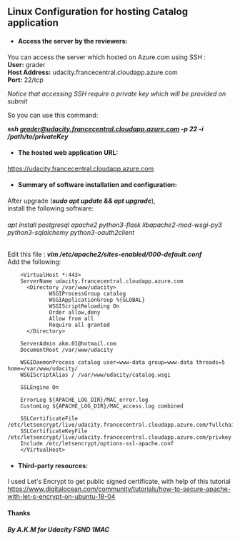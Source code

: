 ## Linux Configuration for hosting Catalog application

* ####  Access the server by the reviewers:
You can access the server which hosted on Azure.com using SSH :<br/>
**User:** grader<br/>
**Host Address:** udacity.francecentral.cloudapp.azure.com<br/>
**Port:** 22/tcp

_Notice that accessing SSH require a private key which will be provided on submit_

So you can use this command:

**_ssh grader@udacity.francecentral.cloudapp.azure.com -p 22 -i /path/to/privateKey_**


* ####  The hosted web application URL:

https://udacity.francecentral.cloudapp.azure.com

* ####  Summary of software installation and configuration:
After upgrade (**_sudo apt update && apt upgrade_**), <br/>install the following software:

###### apt install postgresql apache2 python3-flask libapache2-mod-wsgi-py3 python3-sqlalchemy python3-oauth2client

Edit this file : 
**_vim /etc/apache2/sites-enabled/000-default.conf_**
<br/>Add the following:


        
        <VirtualHost *:443>
        ServerName udacity.francecentral.cloudapp.azure.com
          <Directory /var/www/udacity>
                 WSGIProcessGroup catalog
                 WSGIApplicationGroup %{GLOBAL}
                 WSGIScriptReloading On
                 Order allow,deny
                 Allow from all
                 Require all granted
          </Directory>

        ServerAdmin akm.01@hotmail.com
        DocumentRoot /var/www/udacity

        WSGIDaemonProcess catalog user=www-data group=www-data threads=5 home=/var/www/udacity/
        WSGIScriptAlias / /var/www/udacity/catalog.wsgi
        
        SSLEngine On

        ErrorLog ${APACHE_LOG_DIR}/MAC_error.log
        CustomLog ${APACHE_LOG_DIR}/MAC_access.log combined

        SSLCertificateFile /etc/letsencrypt/live/udacity.francecentral.cloudapp.azure.com/fullchain.pem
        SSLCertificateKeyFile /etc/letsencrypt/live/udacity.francecentral.cloudapp.azure.com/privkey.pem
        Include /etc/letsencrypt/options-ssl-apache.conf
        </VirtualHost>


* ####  Third-party resources:
I used Let's Encrypt to get public signed certificate,
with help of this tutorial https://www.digitalocean.com/community/tutorials/how-to-secure-apache-with-let-s-encrypt-on-ubuntu-18-04

#### Thanks
##### By A.K.M for Udacity FSND 1MAC
